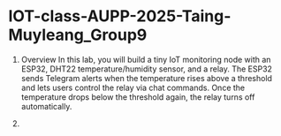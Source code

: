 # IOT-class-AUPP-2025-Taing-Muyleang_Group9

1. Overview
   In this lab, you will build a tiny IoT monitoring node with an ESP32, DHT22 temperature/humidity sensor, and a relay. The ESP32 sends Telegram        alerts when the temperature rises above a threshold and lets users control the relay via chat commands. Once the temperature drops below the          threshold again, the relay turns off automatically.

2. 
